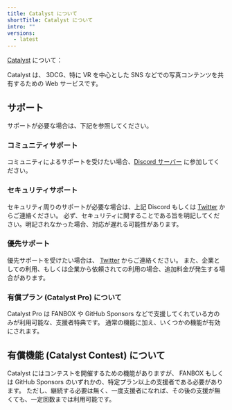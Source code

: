 ```yaml
---
title: Catalyst について
shortTitle: Catalyst について
intro: ""
versions:
  - latest
---
```


[Catalyst](https://catalyst.natsuneko.com) について：

Catalyst は、 3DCG、特に VR を中心とした SNS などでの写真コンテンツを共有するための Web サービスです。

## サポート

サポートが必要な場合は、下記を参照してください。

### コミュニティサポート

コミュニティによるサポートを受けたい場合、[Discord サーバー](https://discord.gg/vpjhenyT29) に参加してください。

### セキュリティサポート

セキュリティ周りのサポートが必要な場合は、上記 Discord もしくは [Twitter](https://twitter.com/6jz) からご連絡ください。
必ず、セキュリティに関することである旨を明記してください。明記されなかった場合、対応が遅れる可能性があります。

### 優先サポート

優先サポートを受けたい場合は、 [Twitter](https://twitter.com/6jz) からご連絡ください。
また、企業としての利用、もしくは企業から依頼されての利用の場合、追加料金が発生する場合があります。

### 有償プラン (Catalyst Pro) について

Catalyst Pro は FANBOX や GitHub Sponsors などで支援してくれている方のみが利用可能な、支援者特典です。
通常の機能に加え、いくつかの機能が有効にされます。

## 有償機能 (Catalyst Contest) について

Catalyst にはコンテストを開催するための機能がありますが、 FANBOX もしくは GitHub Sponsors のいずれかの、特定プラン以上の支援者である必要があります。
ただし、継続する必要は無く、一度支援者になれば、その後の支援が無くても、一定回数までは利用可能です。
